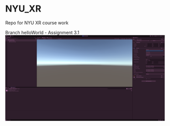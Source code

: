 # NYU_XR
 Repo for NYU XR course work

Branch helloWorld - Assignment 3.1
![Screenshot](images\helloworld_screenshot.png)